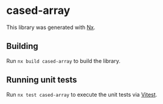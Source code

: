 # cased-array

This library was generated with [Nx](https://nx.dev).

## Building

Run `nx build cased-array` to build the library.

## Running unit tests

Run `nx test cased-array` to execute the unit tests via [Vitest](https://vitest.dev/).
